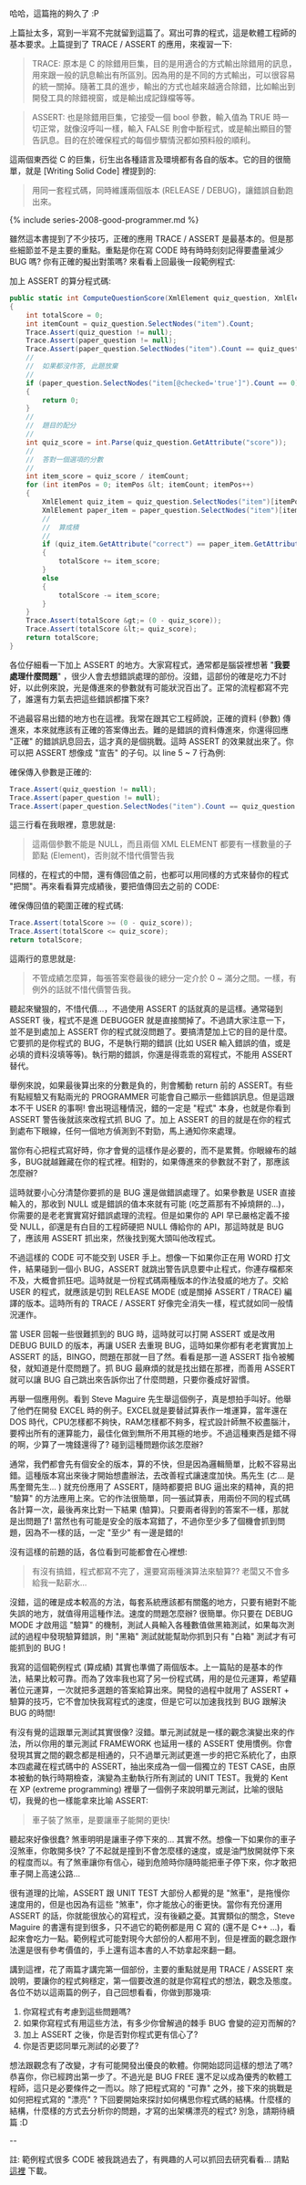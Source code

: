 哈哈，這篇拖的夠久了 :P

上篇扯太多，寫到一半寫不完就留到這篇了。寫出可靠的程式，這是軟體工程師的基本要求。上篇提到了 TRACE / ASSERT 的應用，來複習一下:

> TRACE: 原本是 C 的除錯用巨集，目的是用適合的方式輸出除錯用的訊息，用來跟一般的訊息輸出有所區別。因為用的是不同的方式輸出，可以很容易的統一關掉。隨著工具的進步，輸出的方式也越來越適合除錯，比如輸出到開發工具的除錯視窗，或是輸出成記錄檔等等。

> ASSERT: 也是除錯用巨集，它接受一個 bool 參數，輸入值為 TRUE 時一切正常，就像沒呼叫一樣，輸入 FALSE 則會中斷程式，或是輸出顯目的警告訊息。目的在於確保程式的每個步驟情況都如預料般的順利。

這兩個東西從 C 的巨集，衍生出各種語言及環境都有各自的版本。它的目的很簡單，就是 [Writing Solid Code] 裡提到的:

> 用同一套程式碼，同時維護兩個版本 (RELEASE / DEBUG)，讓錯誤自動跑出來。

<!--more-->
{% include series-2008-good-programmer.md %}


雖然這本書提到了不少技巧，正確的應用 TRACE / ASSERT 是最基本的。但是那些細節並不是主要的重點。重點是你在寫 CODE 時有時時刻刻記得要盡量減少 BUG 嗎? 你有正確的擬出對策嗎? 來看看上回最後一段範例程式:


加上 ASSERT 的算分程式碼:
```csharp
public static int ComputeQuestionScore(XmlElement quiz_question, XmlElement paper_question)
{
    int totalScore = 0;
    int itemCount = quiz_question.SelectNodes("item").Count;
    Trace.Assert(quiz_question != null);
    Trace.Assert(paper_question != null);
    Trace.Assert(paper_question.SelectNodes("item").Count == quiz_question.SelectNodes("item").Count);
    //
    //  如果都沒作答, 此題放棄
    //
    if (paper_question.SelectNodes("item[@checked='true']").Count == 0)
    {
        return 0;
    }
    //
    //  題目的配分
    //
    int quiz_score = int.Parse(quiz_question.GetAttribute("score"));
    //
    //  答對一個選項的分數
    //
    int item_score = quiz_score / itemCount;
    for (int itemPos = 0; itemPos &lt; itemCount; itemPos++)
    {
        XmlElement quiz_item = quiz_question.SelectNodes("item")[itemPos] as XmlElement;
        XmlElement paper_item = paper_question.SelectNodes("item")[itemPos] as XmlElement;
        //
        //  算成積
        //
        if (quiz_item.GetAttribute("correct") == paper_item.GetAttribute("checked"))
        {
            totalScore += item_score;
        }
        else
        {
            totalScore -= item_score;
        }
    }
    Trace.Assert(totalScore &gt;= (0 - quiz_score));
    Trace.Assert(totalScore &lt;= quiz_score);
    return totalScore;
}
```


各位仔細看一下加上 ASSERT 的地方。大家寫程式，通常都是腦袋裡想著 "**我要處理什麼問題**" ，很少人會去想錯誤處理的部份。沒錯，這部份的確是吃力不討好，以此例來說，光是傳進來的參數就有可能狀況百出了。正常的流程都寫不完了，誰還有力氣去把這些錯誤都擋下來?

不過最容易出錯的地方也在這裡。我常在跟其它工程師說，正確的資料 (參數) 傳進來，本來就應該有正確的答案傳出去。難的是錯誤的資料傳進來，你還得回應 "正確" 的錯誤訊息回去，這才真的是個挑戰。這時 ASSERT 的效果就出來了。你可以把 ASSERT 想像成 "宣告" 的子句。以 line 5 ~ 7 行為例:

確保傳入參數是正確的:
```csharp
Trace.Assert(quiz_question != null);
Trace.Assert(paper_question != null);
Trace.Assert(paper_question.SelectNodes("item").Count == quiz_question.SelectNodes("item").Count);
```


這三行看在我眼裡，意思就是:

> 這兩個參數不能是 NULL，而且兩個 XML ELEMENT 都要有一樣數量的子節點 (Element)，否則就不惜代價警告我

同樣的，在程式的中間，還有傳回值之前，也都可以用同樣的方式來替你的程式 "把關"。再來看看算完成績後，要把值傳回去之前的 CODE:

確保傳回值的範圍正確的程式碼:
```csharp
Trace.Assert(totalScore >= (0 - quiz_score));
Trace.Assert(totalScore <= quiz_score);
return totalScore;
```

這兩行的意思就是:

> 不管成績怎麼算，每張答案卷最後的總分一定介於 0 ~ 滿分之間。一樣，有例外的話就不惜代價警告我。


聽起來蠻狠的，不惜代價...，不過使用 ASSERT 的話就真的是這樣。通常碰到 ASSERT 後，程式不是進 DEBUGGER 就是直接關掉了。不過請大家注意一下，並不是到處加上 ASSERT 你的程式就沒問題了。要搞清楚加上它的目的是什麼。它要抓的是你程式的 BUG，不是執行期的錯誤 (比如 USER 輸入錯誤的值，或是必填的資料沒填等等)。執行期的錯誤，你還是得乖乖的寫程式，不能用 ASSERT 替代。

舉例來說，如果最後算出來的分數是負的，則會觸動 return 前的 ASSERT。有些有點經驗又有點兩光的 PROGRAMMER 可能會自己顯示一些錯誤訊息。但是這跟本不干 USER 的事啊! 會出現這種情況，錯的一定是 "程式" 本身，也就是你看到 ASSERT 警告後就該來改程式抓 BUG 了。加上 ASSERT 的目的就是在你的程式到處布下眼線，任何一個地方偵測到不對勁，馬上通知你來處理。

當你有心把程式寫好時，你才會覺的這樣作是必要的，而不是累贅。你眼線布的越多，BUG就越難藏在你的程式裡。相對的，如果傳進來的參數就不對了，那應該怎麼辦?

這時就要小心分清楚你要抓的是 BUG 還是做錯誤處理了。如果參數是 USER 直接輸入的，那收到 NULL 或是錯誤的值本來就有可能 (吃芝蔴那有不掉燒餅的...)，你需要的是老老實實寫好錯誤處理的流程。但是如果你的 API 早已嚴格定義不接受 NULL，卻還是有白目的工程師硬把 NULL 傳給你的 API，那這時就是 BUG 了，應該用 ASSERT 抓出來，然後找到冤大頭叫他改程式。

不過這樣的 CODE 可不能交到 USER 手上。想像一下如果你正在用 WORD 打文件，結果碰到一個小 BUG，ASSERT 就跳出警告訊息要中止程式，你連存檔都來不及，大概會抓狂吧。這時就是一份程式碼兩種版本的作法發威的地方了。交給 USER 的程式，就應該是切到 RELEASE MODE (或是關掉 ASSERT / TRACE) 編譯的版本。這時所有的 TRACE / ASSERT 好像完全消失一樣，程式就如同一般情況運作。

當 USER 回報一些很難抓到的 BUG 時，這時就可以打開 ASSERT 或是改用 DEBUG BUILD 的版本，再讓 USER 去重現 BUG，這時如果你都有老老實實加上 ASSERT 的話，BINGO，問題在那就一目了然。看看是那一道 ASSERT 指令被觸發，就知道是什麼問題了。抓 BUG 最麻煩的就是找出錯在那裡，而善用 ASSERT 就可以讓 BUG 自己跳出來告訴你出了什麼問題，只要你養成好習慣。


再舉一個應用例。看到 Steve Maguire 先生舉這個例子，真是想拍手叫好。他舉了他們在開發 EXCEL 時的例子。EXCEL就是要替試算表作一堆運算，當年還在 DOS 時代，CPU怎樣都不夠快，RAM怎樣都不夠多，程式設計師無不絞盡腦汁，要榨出所有的運算能力，最佳化做到無所不用其極的地步。不過這種東西是錯不得的啊，少算了一塊錢還得了? 碰到這種問題你該怎麼辦?

通常，我們都會先有個安全的版本，算的不快，但是因為邏輯簡單，比較不容易出錯。這種版本寫出來後才開始想盡辦法，去改善程式讓速度加快。馬先生 (ㄜ... 是馬奎爾先生... ) 就充份應用了 ASSERT，隨時都要把 BUG 逼出來的精神，真的把 "驗算" 的方法應用上來。它的作法很簡單，同一張試算表，用兩份不同的程式碼各計算一次，最後再來比對一下結果 (驗算)。只要兩者得到的答案不一樣，那就是出問題了! 當然也有可能是安全的版本寫錯了，不過你至少多了個機會抓到問題，因為不一樣的話，一定 "至少" 有一邊是錯的!


沒有這樣的前題的話，各位看到可能都會在心裡想:

> 有沒有搞錯，程式都寫不完了，還要寫兩種演算法來驗算?? 老闆又不會多給我一點薪水...

沒錯，這的確是成本較高的方法，每套系統應該都有關鑑的地方，只要有絕對不能失誤的地方，就值得用這種作法。速度的問題怎麼辦? 很簡單。你只要在 DEBUG MODE 才啟用這 "驗算" 的機制，測試人員輸入各種數值做黑箱測試，如果每次測試的過程中發現驗算錯誤，則 "黑箱" 測試就能幫助你抓到只有 "白箱" 測試才有可能抓到的 BUG !


我寫的這個範例程式 (算成績) 其實也準備了兩個版本。上一篇貼的是基本的作法，結果比較可靠。而為了效率我也寫了另一份程式碼，用的是位元運算，希望藉著位元運算，一次就把多選題的答案給算出來。開發的過程中就用了 ASSERT + 驗算的技巧，它不會加快我寫程式的速度，但是它可以加速我找到 BUG 跟解決 BUG 的時間!

有沒有覺的這跟單元測試其實很像? 沒錯。單元測試就是一樣的觀念演變出來的作法，所以你用的單元測試 FRAMEWORK 也延用一樣的 ASSERT 使用慣例。你會發現其實之間的觀念都是相通的，只不過單元測試更進一步的把它系統化了，由原本四處藏在程式碼中的 ASSERT，抽出來成為一個一個獨立的 TEST CASE，由原本被動的執行時期檢查，演變為主動執行所有測試的 UNIT TEST。我覺的 Kent 在 XP (extreme programming) 裡舉了一個例子來說明單元測試，比喻的很貼切，我覺的也一樣能拿來比喻 ASSERT:

> 車子裝了煞車，是要讓車子能開的更快!

聽起來好像很蠢? 煞車明明是讓車子停下來的... 其實不然。想像一下如果你的車子沒煞車，你敢開多快? 了不起就是撞到不會怎麼樣的速度，或是油門放開就停下來的程度而以。有了煞車讓你有信心，碰到危險時你隨時能把車子停下來，你才敢把車子開上高速公路...

很有道理的比喻，ASSERT 跟 UNIT TEST 大部份人都覺的是 "煞車"，是拖慢你速度用的，但是也因為有這些 "煞車"，你才能放心的衝更快。當你有充份運用 ASSERT 的話，你就能很放心的寫程式，沒有後顧之憂。其實類似的關念，Steve Maguire 的書還有提到很多，只不過它的範例都是用 C 寫的 (還不是 C++ ...)，看起來會吃力一點。範例程式可能對現今大部份的人都用不到，但是裡面的觀念跟作法還是很有參考價值的，手上還有這本書的人不妨拿起來翻一翻。

講到這裡，花了兩篇才講完第一個部份，主要的重點就是用 TRACE / ASSERT 來說明，要讓你的程式夠穩定，第一個要改進的就是你寫程式的想法，觀念及態度。各位不妨以這兩篇的例子，自己回想看看，你做到那幾項:

1. 你寫程式有考慮到這些問題嗎?
1. 如果你寫程式有用這些方法，有多少你曾解過的棘手 BUG 會變的迎刃而解的?
1. 加上 ASSERT 之後，你是否對你程式更有信心了?
1. 你是否更認同單元測試的必要了?

想法跟觀念有了改變，才有可能開發出優良的軟體。你開始認同這樣的想法了嗎? 恭喜你，你已經跨出第一步了。不過光是 BUG FREE 還不足以成為優秀的軟體工程師，這只是必要條件之一而以。除了把程式寫的 "可靠" 之外，接下來的挑戰是如何把程式寫的 "漂亮" ? 下回要開始來探討如何構思你程式碼的結構。什麼樣的結構，什麼樣的方式去分析你的問題，才寫的出架構漂亮的程式? 別急，請期待續篇 :D


--

註: 範例程式很多 CODE 被我跳過去了，有興趣的人可以抓回去研究看看... 請點 [這裡](/wp-content/be-files/GoodProgram4.zip) 下載。